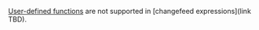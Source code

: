 [User-defined functions](user-defined-functions.html) are not supported in [changefeed expressions](link TBD).
